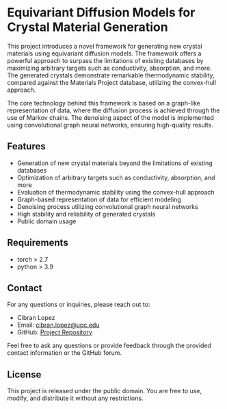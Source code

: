 # Equivariant Diffusion Models for Crystal Material Generation

This project introduces a novel framework for generating new crystal materials using equivariant diffusion models. The framework offers a powerful approach to surpass the limitations of existing databases by maximizing arbitrary targets such as conductivity, absorption, and more. The generated crystals demonstrate remarkable thermodynamic stability, compared against the Materials Project database, utilizing the convex-hull approach. 

The core technology behind this framework is based on a graph-like representation of data, where the diffusion process is achieved through the use of Markov chains. The denoising aspect of the model is implemented using convolutional graph neural networks, ensuring high-quality results.

## Features

- Generation of new crystal materials beyond the limitations of existing databases
- Optimization of arbitrary targets such as conductivity, absorption, and more
- Evaluation of thermodynamic stability using the convex-hull approach
- Graph-based representation of data for efficient modeling
- Denoising process utilizing convolutional graph neural networks
- High stability and reliability of generated crystals
- Public domain usage

## Requirements

- torch > 2.7
- python > 3.9

## Contact

For any questions or inquiries, please reach out to:

- Cibran Lopez
- Email: cibran.lopez@upc.edu
- GitHub: [Project Repository](https://github.com/yourusername/project-repo)

Feel free to ask any questions or provide feedback through the provided contact information or the GitHub forum.

## License

This project is released under the public domain. You are free to use, modify, and distribute it without any restrictions.
